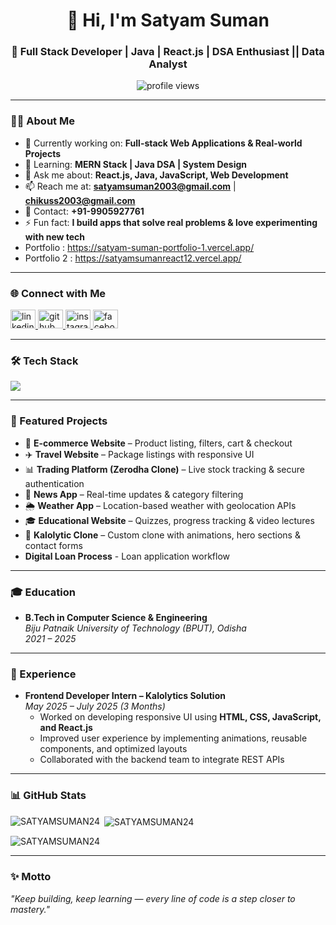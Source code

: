<h1 align="center">👋 Hi, I'm Satyam Suman</h1>
<h3 align="center">🚀 Full Stack Developer | Java | React.js | DSA Enthusiast || Data Analyst </h3>

<p align="center">
  <img src="https://komarev.com/ghpvc/?username=SATYAMSUMAN24&label=Profile%20Views&color=0e75b6&style=flat" alt="profile views"/>
</p>

---

### 👨‍💻 About Me  
- 🔭 Currently working on: **Full-stack Web Applications & Real-world Projects**  
- 🌱 Learning: **MERN Stack | Java DSA | System Design**  
- 💬 Ask me about: **React.js, Java, JavaScript, Web Development**  
- 📫 Reach me at: **satyamsuman2003@gmail.com** | **chikuss2003@gmail.com**  
- 📱 Contact: **+91-9905927761**  
- ⚡ Fun fact: **I build apps that solve real problems & love experimenting with new tech**
- Portfolio : https://satyam-suman-portfolio-1.vercel.app/
- Portfolio 2 : https://satyamsumanreact12.vercel.app/

---

### 🌐 Connect with Me  
<p align="left">
  <a href="https://www.linkedin.com/in/satyamsuman2003/" target="_blank">
    <img src="https://raw.githubusercontent.com/rahuldkjain/github-profile-readme-generator/master/src/images/icons/Social/linked-in-alt.svg" alt="linkedin" height="30" width="40"/>
  </a>
  <a href="https://github.com/SATYAMSUMAN24" target="_blank">
    <img src="https://raw.githubusercontent.com/rahuldkjain/github-profile-readme-generator/master/src/images/icons/Social/github.svg" alt="github" height="30" width="40"/>
  </a>
  <a href="https://www.instagram.com/satyamsuman6349/" target="_blank">
    <img src="https://raw.githubusercontent.com/rahuldkjain/github-profile-readme-generator/master/src/images/icons/Social/instagram.svg" alt="instagram" height="30" width="40"/>
  </a>
  <a href="https://www.facebook.com/" target="_blank">
    <img src="https://raw.githubusercontent.com/rahuldkjain/github-profile-readme-generator/master/src/images/icons/Social/facebook.svg" alt="facebook" height="30" width="40"/>
  </a>
</p>

---

### 🛠️ Tech Stack  
<p align="left">
  <img src="https://skillicons.dev/icons?i=html,css,javascript,react,nodejs,express,mongodb,java,git,github,tailwind,mysql" />
</p>

---

### 🚀 Featured Projects  
- 🛒 **E-commerce Website** – Product listing, filters, cart & checkout  
- ✈️ **Travel Website** – Package listings with responsive UI  
- 📊 **Trading Platform (Zerodha Clone)** – Live stock tracking & secure authentication  
- 📰 **News App** – Real-time updates & category filtering  
- 🌦️ **Weather App** – Location-based weather with geolocation APIs  
- 🎓 **Educational Website** – Quizzes, progress tracking & video lectures  
- 🏢 **Kalolytic Clone** – Custom clone with animations, hero sections & contact forms
-    **Digital Loan Process** - Loan application workflow

---
### 🎓 Education
- **B.Tech in Computer Science & Engineering**  
  *Biju Patnaik University of Technology (BPUT), Odisha*  
  *2021 – 2025*  

---

### 💼 Experience
- **Frontend Developer Intern – Kalolytics Solution**  
  *May 2025 – July 2025 (3 Months)*  
  - Worked on developing responsive UI using **HTML, CSS, JavaScript, and React.js**  
  - Improved user experience by implementing animations, reusable components, and optimized layouts  
  - Collaborated with the backend team to integrate REST APIs  

---

### 📊 GitHub Stats  
<p><img align="left" src="https://github-readme-stats.vercel.app/api/top-langs?username=SATYAMSUMAN24&show_icons=true&locale=en&layout=compact" alt="SATYAMSUMAN24" /></p>

<p>&nbsp;<img align="center" src="https://github-readme-stats.vercel.app/api?username=SATYAMSUMAN24&show_icons=true&locale=en" alt="SATYAMSUMAN24" /></p>

<p><img align="center" src="https://github-readme-streak-stats.herokuapp.com/?user=SATYAMSUMAN24&" alt="SATYAMSUMAN24" /></p>

---

### ✨ Motto  
_"Keep building, keep learning — every line of code is a step closer to mastery."_  
